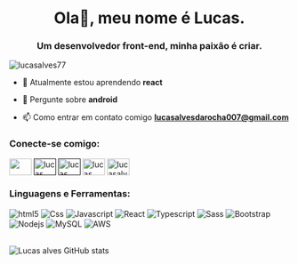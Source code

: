 <!--<img align="right" alt="Coding" width="100%"   src="https://i.pinimg.com/originals/c6/33/c2/c633c20ede82f0e0ced7d570dbe3a1f3.gif">-->
<h1 color="white" align="center">Ola👋, meu nome é Lucas.</h1>
<h3 align="center">Um desenvolvedor front-end, minha paixão é criar.</h3>
<!--<img align="right" alt="Coding" width="400" src="https://media.giphy.com/media/Rpl1sod1vCXK0L2SUN/giphy.gif">-->

<p align="left"> <img src="https://komarev.com/ghpvc/?username=lucasalves77&label=Profile% 20views&color=0e75b6&style=flat" alt="lucasalves77" /> </p>

- 🌱 Atualmente estou aprendendo **react**

- 💬 Pergunte sobre **android**

- 📫 Como entrar em contato comigo **lucasalvesdarocha007@gmail.com**

<h3 align="left">Conecte-se comigo:</h3>

<a href="https://www.linkedin.com/in/lucas-alvesz/" target="blank"><img align="center" src="https://cdn.worldvectorlogo.com/logos/linkedin-icon-2.svg" height="30" width="40" /></a> 
<a href="" target="blank"><img align="center" src="https://cdn.worldvectorlogo.com/logos/twitter-6.svg" alt="lucas alves7" height="30" width="40" /></a> 
<a href="" target="blank"><img align="center" src="https://cdn.worldvectorlogo.com/logos/instagram-2016-5.svg" alt="lucas alves7" height="30" width="40" /></a>
<a href="https://stackoverflow.com/users/16329447/lucasalves7" target="blank"><img align="center" src="https://cdn.worldvectorlogo.com/logos/stack-overflow.svg" alt="lucas alves7" height="30" width="40" /></a> 
<a href="https://dev.to/lucasalves7" target="blank"><img align="center" src="https://raw.githubusercontent.com/rahuldkjain/github-profile-readme-generator/master/src/images/icons/Social/devto.svg" alt="lucasalves7" height="30" width="40" /></a>
<h3 align="left">Linguagens e Ferramentas:</h3>
<div style="display: inline_block">
  <img align="center" alt="html5" src="https://img.shields.io/badge/HTML5-E34F26?style=for-the-badge&logo=html5&logoColor=white" >
  <img align="center" alt="Css" src="https://img.shields.io/badge/CSS3-1572B6?style=for-the-badge&logo=css3&logoColor=white" >
  <img align="center" alt="Javascript" src="https://img.shields.io/badge/JavaScript-F7DF1E?style=for-the-badge&logo=javascript&logoColor=black" >
  <img align="center" alt="React" src="https://img.shields.io/badge/React-20232A?style=for-the-badge&logo=react&logoColor=61DAFB" >
  <img align="center" alt="Typescript" src="https://img.shields.io/badge/TypeScript-007ACC?style=for-the-badge&logo=typescript&logoColor=white" >
  <img align="center" alt="Sass" src="https://img.shields.io/badge/Sass-CC6699?style=for-the-badge&logo=sass&logoColor=white" >
  <img align="center" alt="Bootstrap" src="https://img.shields.io/badge/Bootstrap-563D7C?style=for-the-badge&logo=bootstrap&logoColor=white" >
  <img align="center" alt="Nodejs" src="https://img.shields.io/badge/Node.js-43853D?style=for-the-badge&logo=node.js&logoColor=white" >
  <img align="center" alt="MySQL" src="https://img.shields.io/badge/MySQL-005C84?style=for-the-badge&logo=mysql&logoColor=white" >
  <img align="center" alt="AWS" src="https://img.shields.io/badge/Amazon_AWS-232F3E?style=for-the-badge&logo=amazon-aws&logoColor=white" >
</div>
<br/>

![Lucas alves GitHub stats](https://github-readme-stats.vercel.app/api?username=lucasalves77&show_icons=true&theme=tokyonight)
